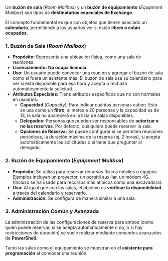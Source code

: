 Un **buzón de sala** (_Room Mailbox_) y un **buzón de equipamiento** (_Equipment Mailbox_) son tipos de **destinatarios especiales de Exchange**.

El concepto fundamental es que son objetos que tienen asociado un **calendario**, permitiendo a los usuarios ver si están **libres o están ocupados**.

### 1. Buzón de Sala (_Room Mailbox_)

- **Propósito:** Representa una ubicación física, como una sala de reuniones.
- **Licenciamiento:** **No ocupa licencia**.
- **Uso:** Un usuario puede convocar una reunión y agregar el buzón de sala como si fuera un asistente más. El buzón de sala usa su calendario para ver si está disponible para esa hora y acepta o rechaza automáticamente la solicitud.
- **Atributos Especiales:** Tiene atributos específicos que no son normales en usuarios:
  - **Capacidad** (_Capacity_): Para indicar cuántas personas caben. Esto se usa como un **filtro**; si metes a 20 personas y la capacidad es de 13, la sala no aparecerá en la lista de salas disponibles.
  - **Delegados:** Personas que pueden ser responsables de **autorizar o no las reservas**. Por defecto, cualquiera puede reservar la sala.
  - **Opciones de Reserva:** Se puede configurar si se permiten reuniones periódicas, la duración máxima de la reserva (ej. 2 horas), si acepta automáticamente las solicitudes o si tiene que preguntar al delegado.

### 2. Buzón de Equipamiento (_Equipment Mailbox_)

- **Propósito:** Se utiliza para reservar recursos físicos móviles o equipos. Ejemplos incluyen un proyector, un portátil auxiliar, un módem 4G. (Incluso se ha usado para recursos más atípicos como una excavadora).
- **Uso:** Al igual que con las salas, el objetivo es **verificar la disponibilidad** a través del calendario y reservarlo.
- **Administración:** Se configura de manera similar a una sala.

### 3. Administración Común y Avanzada

La administración de las configuraciones de reserva para ambos (como quién puede reservar, si se acepta automáticamente o no, o si hay restricciones de duración) se suele realizar mediante comandos avanzados de **PowerShell**.

Tanto las salas como el equipamiento se muestran en el **asistente para programación** al convocar una reunión.
